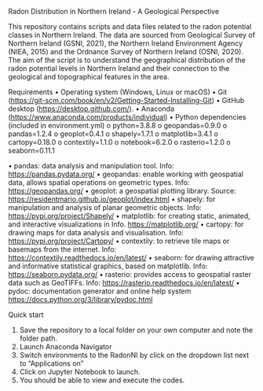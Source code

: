 Radon Distribution in Northern Ireland -  A Geological Perspective

This repository contains scripts and data files related to the radon potential classes in Northern Ireland. The data are sourced from Geological Survey of Northern Ireland (GSNI, 2021), the Northern Ireland Environment Agency (NIEA, 2015) and the Ordnance Survey of Northern Ireland (OSNI, 2020).
The aim of the script is to understand the geographical distribution of the radon potential levels in Northern Ireland and their connection to the geological and topographical features in the area.

Requirements
•	Operating system (Windows, Linux or macOS)
•	Git (https://git-scm.com/book/en/v2/Getting-Started-Installing-Git) 
•	GitHub desktop (https://desktop.github.com/). 
•	Anaconda (https://www.anaconda.com/products/individual)
•	Python dependencies (included in environment.yml)
  o	python=3.8.8
  o	geopandas=0.9.0
  o	pandas=1.2.4
  o	geoplot=0.4.1
  o	shapely=1.7.1
  o	matplotlib=3.4.1
  o	cartopy=0.18.0
  o	contextily=1.1.0
  o	notebook=6.2.0
  o	rasterio=1.2.0
  o	seaborn=0.11.1
  
•	pandas: data analysis and manipulation tool. Info: https://pandas.pydata.org/
•	geopandas: enable working with geospatial data, allows spatial operations on geometric types. Info: https://geopandas.org/
•	geoplot: a geospatial plotting library. Source: https://residentmario.github.io/geoplot/index.html
•	shapely: for manipulation and analysis of planar geometric objects. Info: https://pypi.org/project/Shapely/
•	matplotlib: for creating static, animated, and interactive visualizations in Info. https://matplotlib.org/
•	cartopy: for drawing maps for data analysis and visualisation. Info: https://pypi.org/project/Cartopy/
•	contextily: to retrieve tile maps or basemaps from the internet. Info: https://contextily.readthedocs.io/en/latest/
•	seaborn: for drawing attractive and informative statistical graphics, based on matplotlib. Info: https://seaborn.pydata.org/
•	rasterio: provides access to geospatial raster data such as GeoTIFFs. Info: https://rasterio.readthedocs.io/en/latest/
•	pydoc: documentation generator and online help system https://docs.python.org/3/library/pydoc.html

Quick start
1.	Save the repository to a local folder on your own computer and note the folder path.
2.	Launch Anaconda Navigator
3.	Switch environments to the RadonNI by click on the dropdown list next to “Applications on” 
4.	Click on Jupyter Notebook to launch.
5.	You should be able to view and execute the codes.
